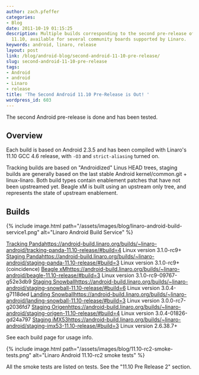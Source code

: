 ```yaml
---
author: zach.pfeffer
categories:
- Blog
date: 2011-10-19 01:15:25
description: Multiple builds corresponding to the second pre-release of Linaro Android
  11.10, available for several community boards supported by Linaro.
keywords: android, linaro, release
layout: post
link: /blog/android-blog/second-android-11-10-pre-release/
slug: second-android-11-10-pre-release
tags:
- Android
- android
- Linaro
- release
title: 'The Second Android 11.10 Pre-Release is Out! '
wordpress_id: 603
---
```


The second Android pre-release is done and has been tested.

## Overview

Each build is based on Android 2.3.5 and has been compiled with Linaro's 11.10 GCC 4.6 release, with `-O3` and `strict-aliasing` turned on.

Tracking builds are based on "Androidized" Linus HEAD trees, staging builds are generally based on the last stable Android kernel/common.git + linux-linaro. Both build types contain enablement patches that have not been upstreamed yet. Beagle xM is built using an upstream only tree, and represents the state of upstream enablement.

## Builds

{% include image.html path="/assets/images/blog/linaro-android-build-service1.png" alt="Linaro Android Build Service" %}


[Tracking Panda]()https://android-build.linaro.org/builds/~linaro-android/tracking-panda-11.10-release/#build=4 Linux version 3.1.0-rc9+
[Staging Panda]()https://android-build.linaro.org/builds/~linaro-android/staging-panda-11.10-release/#build=3 Linux version 3.1.0-rc9+ (coincidence)
[Beagle xM]()https://android-build.linaro.org/builds/~linaro-android/beagle-11.10-release/#build=3 Linux version 3.1.0-rc9-09767-g52e3db9
[Staging Snowball]()https://android-build.linaro.org/builds/~linaro-android/staging-snowball-11.10-release/#build=6 Linux version 3.0.4-g7118ded
[Landing Snowball]()https://android-build.linaro.org/builds/~linaro-android/landing-snowball-11.10-release/#build=3 Linux version 3.0.0-rc7-g2036fd7
[Staging Origen]()https://android-build.linaro.org/builds/~linaro-android/staging-origen-11.10-release/#build=4 Linux version  3.0.4-01826-gd24a797
[Staging iMX53]()https://android-build.linaro.org/builds/~linaro-android/staging-imx53-11.10-release/#build=3 Linux version 2.6.38.7+

See each build page for usage info.

{% include image.html path="/assets/images/blog/11.10-rc2-smoke-tests.png" alt="Linaro Android 11.10-rc2 smoke tests" %}

All the smoke tests are listed on tests. See the "11.10 Pre Release 2" section.
